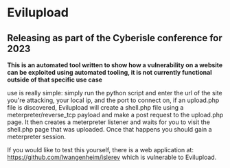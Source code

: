 # Evilupload
## Releasing as part of the Cyberisle conference for 2023

**This is an automated tool written to show how a vulnerability on a website can be exploited using automated tooling, it is not currently functional outside of that specific use case**

use is really simple: simply run the python script and enter the url of the site you're attacking, your local ip, and the port to connect on, if an upload.php file is discovered, Evilupload will create a shell.php file using a meterpreter/reverse_tcp payload and make a post request to the upload.php page. It then creates a meterpreter listener and waits for you to visit the shell.php page that was uploaded. Once that happens you should gain a meterpreter session.

If you would like to test this yourself, there is a web application at: https://github.com/lwangenheim/islerev which is vulnerable to Evilupload. 

